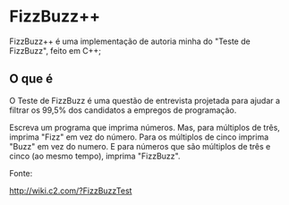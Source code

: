# FizzBuzz++
FizzBuzz++ é uma implementação de autoria minha do "Teste de FizzBuzz", feito em C++;

## O que é

O Teste de FizzBuzz é uma questão de entrevista projetada para ajudar a filtrar os 99,5% dos candidatos a empregos de programação.

Escreva um programa que imprima números. Mas, para múltiplos de três, imprima "Fizz" em vez do número. Para os múltiplos de cinco imprima "Buzz" em vez do numero. E para números que são múltiplos de três e cinco (ao mesmo tempo), imprima "FizzBuzz".

Fonte:

http://wiki.c2.com/?FizzBuzzTest
